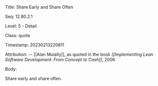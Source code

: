 Title:  Share Early and Share Often

Seq:    12.80.2.1

Level:  5 - Detail

Class:  quote

Timestamp: 20230213220811

Attribution: -- [[Alan Mulally]], as quoted in the book *[[Implementing Lean Software Development: From Concept to Cash]]*, 2006

Body:

Share early and share often.


